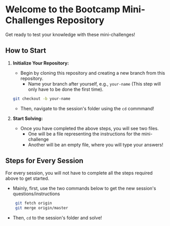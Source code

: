 # Welcome to the Bootcamp Mini-Challenges Repository

Get ready to test your knowledge with these mini-challenges!

## How to Start

1. **Initialize Your Repository:**
   - Begin by cloning this repository and creating a new branch from this repository.
     - Name your branch after yourself, e.g., `your-name` (This step will only have to be done the first time).
   ```bash
   git checkout -b your-name
   ```
   - Then, navigate to the session's folder using the `cd` commmand!
   
1. **Start Solving:**
   - Once you have completed the above steps, you will see two files. 
     - One will be a file representing the instructions for the mini-challenge
     - Another will be an empty file, where you will type your answers!

## Steps for Every Session

For every session, you will not have to complete all the steps required above to get started.
- Mainly, first, use the two commands below to get the new session's questions/instructions
  ```bash
   git fetch origin
   git merge origin/master
   ```
- Then, `cd` to the session's folder and solve!



